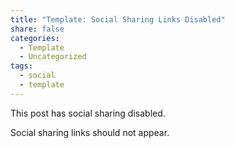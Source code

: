 ```yaml
---
title: "Template: Social Sharing Links Disabled"
share: false
categories:
  - Template
  - Uncategorized
tags:
  - social
  - template
---
```

This post has social sharing disabled.

Social sharing links should not appear.